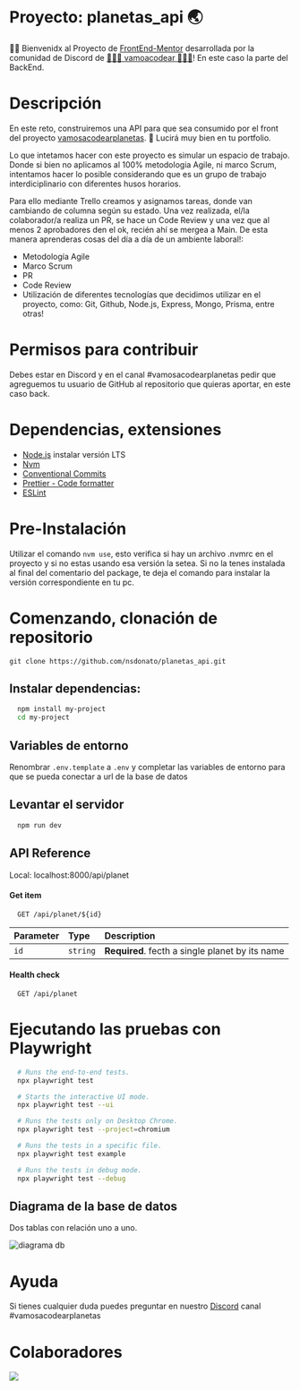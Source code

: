 # Proyecto: planetas_api 🌏

👋🏻 Bienvenidx al Proyecto de [FrontEnd-Mentor](https://www.frontendmentor.io/challenges/planets-fact-site-gazqN8w_f) desarrollada por la comunidad de Discord de [👩🏻‍💻 vamoacodear 👩🏻‍💻](https://www.twitch.tv/vamoacodear)! En este caso la parte del BackEnd.

# Descripción

En este reto, construiremos una API para que sea consumido por el front del proyecto [vamosacodearplanetas](https://github.com/nsdonato/vamosacodearplanetas). 🎨 Lucirá muy bien en tu portfolio.

Lo que intetamos hacer con este proyecto es simular un espacio de trabajo.
Donde si bien no aplicamos al 100% metodologia Agile, ni marco Scrum, intentamos hacer lo posible considerando que es un grupo de trabajo interdiciplinario con diferentes husos horarios.

Para ello mediante Trello creamos y asignamos tareas, donde van cambiando de columna según su estado. Una vez realizada, el/la colaborador/a realiza un PR, se hace un Code Review y una vez que al menos 2 aprobadores den el ok, recién ahí se mergea a Main.
De esta manera aprenderas cosas del día a día de un ambiente laboral!:

- Metodología Agile
- Marco Scrum
- PR
- Code Review
- Utilización de diferentes tecnologías que decidimos utilizar en el proyecto, como: Git, Github, Node.js, Express, Mongo, Prisma, entre otras!

# Permisos para contribuir

Debes estar en Discord y en el canal #vamosacodearplanetas pedir que agreguemos tu usuario de GitHub al repositorio que quieras aportar, en este caso back.

# Dependencias, extensiones

- [Node.js](https://nodejs.org/en/) instalar versión LTS
- [Nvm](https://github.com/nvm-sh/nvm#installing-and-updating)
- [Conventional Commits](https://marketplace.visualstudio.com/items?itemName=vivaxy.vscode-conventional-commits)
- [Prettier - Code formatter](https://marketplace.visualstudio.com/items?itemName=esbenp.prettier-vscode)
- [ESLint](https://marketplace.visualstudio.com/items?itemName=dbaeumer.vscode-eslint)

# Pre-Instalación

Utilizar el comando `nvm use`, esto verifica si hay un archivo .nvmrc en el proyecto y si no estas usando esa versión la setea. Si no la tenes instalada al final del comentario del package, te deja el comando para instalar la versión correspondiente en tu pc.

# Comenzando, clonación de repositorio

```
git clone https://github.com/nsdonato/planetas_api.git
```

## Instalar dependencias:

```bash
  npm install my-project
  cd my-project
```

## Variables de entorno

Renombrar `.env.template` a `.env` y completar las variables de entorno para que se pueda conectar a url de la base de datos

## Levantar el servidor

```bash
  npm run dev
```

## API Reference

Local: localhost:8000/api/planet
#### Get item

```http
  GET /api/planet/${id}
```

| Parameter | Type     | Description                                     |
| :-------- | :------- | :---------------------------------------------- |
| `id`      | `string` | **Required**. fecth a single planet by its name |

#### Health check

```http
  GET /api/planet
```
# Ejecutando las pruebas con Playwright

```bash
  # Runs the end-to-end tests.
  npx playwright test
```
```bash
  # Starts the interactive UI mode.
  npx playwright test --ui
```

```bash
  # Runs the tests only on Desktop Chrome.
  npx playwright test --project=chromium
```

```bash
  # Runs the tests in a specific file.
  npx playwright test example
```

```bash
  # Runs the tests in debug mode.
  npx playwright test --debug
```

## Diagrama de la base de datos

Dos tablas con relación uno a uno.

![diagrama db](docs/diagrama%20db.png)

# Ayuda


Si tienes cualquier duda puedes preguntar en nuestro [Discord](https://discord.io/vamoacodear) canal #vamosacodearplanetas

<!-- # Pull Request
`Por favor utilizar el template de Pull Request para poder darle al code reviewer un mejor panorama de lo que va a revisar, gracias.` -->
# Colaboradores


<a href="https://github.com/nsdonato/planetas_api/graphs/contributors">
  <img src="https://contrib.rocks/image?repo=nsdonato/planetas_api" />
</a>
